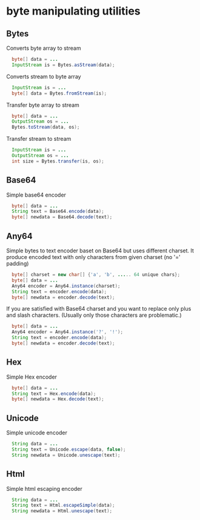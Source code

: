 
# byte manipulating utilities

## Bytes

Converts byte array to stream  
```java
  byte[] data = ...
  InputStream is = Bytes.asStream(data);
```

Converts stream to byte array
```java
  InputStream is = ...
  byte[] data = Bytes.fromStream(is);
```

Transfer byte array to stream
```java
  byte[] data = ...
  OutputStream os = ...
  Bytes.toStream(data, os);
```

Transfer stream to stream
```java
  InputStream is = ...
  OutputStream os = ...
  int size = Bytes.transfer(is, os);
```


## Base64

Simple base64 encoder

```java
  byte[] data = ...
  String text = Base64.encode(data);
  byte[] newdata = Base64.decode(text);
```

## Any64

Simple bytes to text encoder baset on Base64 but uses different charset.
It produce encoded text with only characters from given charset (no '=' 
padding)

```java
  byte[] charset = new char[] {'a', 'b', ..... 64 unique chars};
  byte[] data = ...
  Any64 encoder = Any64.instance(charset);
  String text = encoder.encode(data);
  byte[] newdata = encoder.decode(text);
```
If you are satisfied with Base64 charset and you want to replace only plus 
and slash characters. (Usually only those characters are problematic.)
```java
  byte[] data = ...
  Any64 encoder = Any64.instance('?', '!');
  String text = encoder.encode(data);
  byte[] newdata = encoder.decode(text);
```

## Hex

Simple Hex encoder

```java
  byte[] data = ...
  String text = Hex.encode(data);
  byte[] newdata = Hex.decode(text);
```

## Unicode

Simple unicode encoder

```java
  String data = ...
  String text = Unicode.escape(data, false);
  String newdata = Unicode.unescape(text);
```


## Html

Simple html escaping encoder

```java
  String data = ...
  String text = Html.escapeSimple(data);
  String newdata = Html.unescape(text);
```


